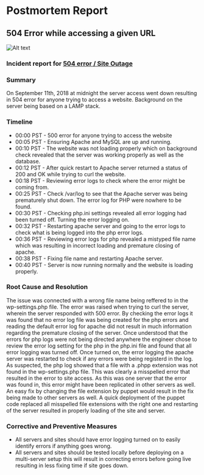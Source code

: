 # Postmortem Report
## 504 Error while accessing a given URL
![Alt text](https://raw.githubusercontent.com/MitaliSengupta/holberton-system_engineering-devops/master/0x19-postmortem/image.gif)

### Incident report for [504 error / Site Outage](https://github.com/MitaliSengupta/holberton-system_engineering-devops/tree/master/0x17-web_stack_debugging_3)

### Summary
On September 11th, 2018 at midnight the server access went down resulting in 504 error for anyone trying to access a website. Background on the server being based on a LAMP stack.

### Timeline
* 00:00 PST - 500 error for anyone trying to access the website
* 00:05 PST - Ensuring Apache and MySQL are up and running.
* 00:10 PST - The website was not loading properly which on background check revealed that the server was working properly as
  well as the database.
* 00:12 PST - After quick restart to Apache server returned a status of 200 and OK while trying to curl the website.
* 00:18 PST - Reviewing error logs to check where the error might be coming from.
* 00:25 PST - Check /var/log to see that the Apache server was being prematurely shut down. The error log for PHP were nowhere to   be found.
* 00:30 PST - Checking php.ini settings revealed all error logging had been turned off. Turning the error logging on.
* 00:32 PST - Restarting apache server and going to the error logs to check what is being logged into the php error logs.
* 00:36 PST - Reviewing error logs for php revealed a mistyped file name which was resulting in incorrect loading and premature     closing of apache.
* 00:38 PST - Fixing file name and restarting Apache server.
* 00:40 PST - Server is now running normally and the website is loading properly.

### Root Cause and Resolution
The issue was connected with a wrong file name being reffered to in the wp-settings.php file. The error was raised when trying to curl the server, wherein the server responded with 500 error. By checking the error logs it was found that no error log file was being created for the php errors and reading the default error log for apache did not result in much information regarding the premature closing of the server. Once understood that the errors for php logs were not being directed anywhere the engineer chose to review the error log setting for the php in the php.ini file and found that all error logging was turned off. Once turned on, the error logging the apache server was restarted to check if any errors were being registerd in the log. As suspected, the php log showed that a file with a .phpp extension was not found in the wp-settings.php file. This was clearly a misspelled error that resulted in the error to site access. As this was one server that the error was found in, this error might have been replicated in other servers as well. An easy fix by changing the file extension by puppet would result in the fix being made to other servers as well. A quick deployment of the puppet code replaced all misspelled file extensions with the right one and restarting of the server resulted in properly loading of the site and server.

### Corrective and Preventive Measures
* All servers and sites should have error logging turned on to easily identify errors if anything goes wrong.
* All servers and sites should be tested locally before deploying on a multi-server setup this will result in correcting errors     before going live resulting in less fixing time if site goes down.
